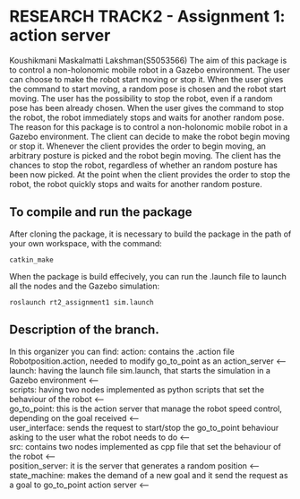 # RESEARCH TRACK2 - Assignment 1: action server

 Koushikmani Maskalmatti Lakshman(S5053566)
The aim of this package is to control a non-holonomic mobile robot in a Gazebo environment. The user can choose to make the robot start moving or stop it. When the user gives the command to start moving, a random pose is chosen and the robot start moving. The user has the possibility to stop the robot, even if a random pose has been already chosen. When the user gives the command to stop the robot, the robot immediately stops and waits for another random pose.
The reason for this package is to control a non-holonomic mobile robot in a Gazebo environment. The client can decide to make the robot begin moving or stop it. Whenever the client provides the order to begin moving, an arbitrary posture is picked and the robot begin moving. The client has the chances to stop the robot, regardless of whether an random posture has been now picked. At the point when the client provides the order to stop the robot, the robot quickly stops and waits for another random posture.


## To compile and run the package
After cloning the package, it is necessary to build the package in the path of your own workspace, with the command:
```
catkin_make
```
When the package is build effecively, you can run the .launch file to launch all the nodes and the Gazebo simulation:
```
roslaunch rt2_assignment1 sim.launch
```
## Description of the branch. 
In this organizer you can find:
action: contains the .action file Robotposition.action, needed to modify go_to_point as an action_server <--   
launch: having the launch file sim.launch, that starts the simulation in a Gazebo environment <--  
scripts: having two nodes implemented as python scripts that set the behaviour of the robot <--   
go_to_point: this is the action server that manage the robot speed control, depending on the goal received <--  
user_interface: sends the request to start/stop the go_to_point behaviour asking to the user what the robot needs to do <--   
src: contains two nodes implemented as cpp file that set the behaviour of the robot <--  
position_server: it is the server that generates a random position <--  
state_machine: makes the demand of a new goal and it send the request as a goal to go_to_point action server <--   

